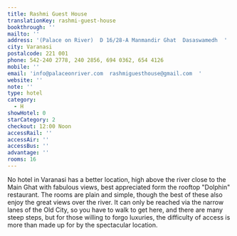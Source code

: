 ```yaml
---
title: Rashmi Guest House
translationKey: rashmi-guest-house
bookthrough: ''
mailto: ''
address: '(Palace on River)  D 16/28-A Manmandir Ghat  Dasaswamedh  '
city: Varanasi
postalcode: 221 001
phone: 542-240 2778, 240 2856, 694 0362, 654 4126
mobile: ''
email: 'info@palaceonriver.com  rashmiguesthouse@gmail.com  '
website: ''
note: ''
type: hotel
category:
  - H
showHotel: 0
starCategory: 2
checkout: 12:00 Noon
accessRail: ''
accessAir: ''
accessBus: ''
advantage: ''
rooms: 16
---
```

No hotel in Varanasi has a better location, high above the river close to the Main Ghat with fabulous views, best appreciated form the rooftop "Dolphin" restaurant. The rooms are plain and simple, though the best of these also enjoy the great views over the river. It can only be reached via the narrow lanes of the Old City, so you have to walk to get here, and there are many steep steps, but for those willing to forgo luxuries, the difficulty of access is more than made up for by the spectacular location. 